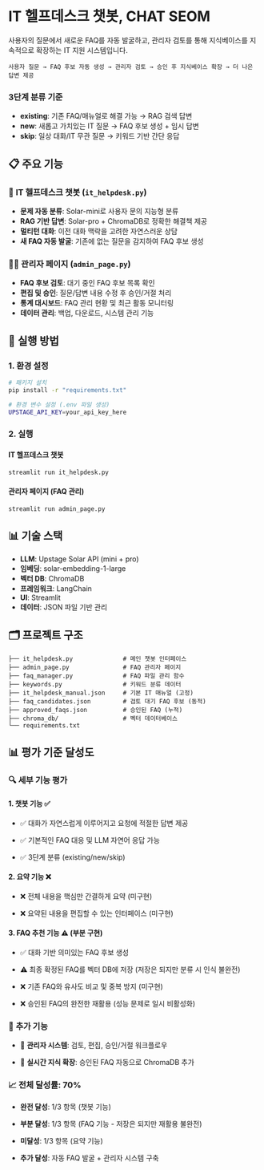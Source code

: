 # IT 헬프데스크 챗봇, CHAT SEOM

사용자의 질문에서 새로운 FAQ를 자동 발굴하고, 관리자 검토를 통해 지식베이스를 지속적으로 확장하는 IT 지원 시스템입니다.

```
사용자 질문 → FAQ 후보 자동 생성 → 관리자 검토 → 승인 후 지식베이스 확장 → 더 나은 답변 제공
```

### **3단계 분류 기준**
- **existing**: 기존 FAQ/매뉴얼로 해결 가능 → RAG 검색 답변
- **new**: 새롭고 가치있는 IT 질문 → FAQ 후보 생성 + 임시 답변
- **skip**: 일상 대화/IT 무관 질문 → 키워드 기반 간단 응답

## 📋 주요 기능

### 🤖 **IT 헬프데스크 챗봇** (`it_helpdesk.py`)
- **문제 자동 분류**: Solar-mini로 사용자 문의 지능형 분류
- **RAG 기반 답변**: Solar-pro + ChromaDB로 정확한 해결책 제공
- **멀티턴 대화**: 이전 대화 맥락을 고려한 자연스러운 상담
- **새 FAQ 자동 발굴**: 기존에 없는 질문을 감지하여 FAQ 후보 생성

### 👨‍💼 **관리자 페이지** (`admin_page.py`)
- **FAQ 후보 검토**: 대기 중인 FAQ 후보 목록 확인
- **편집 및 승인**: 질문/답변 내용 수정 후 승인/거절 처리
- **통계 대시보드**: FAQ 관리 현황 및 최근 활동 모니터링
- **데이터 관리**: 백업, 다운로드, 시스템 관리 기능


## 🚀 실행 방법

### 1. 환경 설정

```bash
# 패키지 설치
pip install -r "requirements.txt"

# 환경 변수 설정 (.env 파일 생성)
UPSTAGE_API_KEY=your_api_key_here
```

### 2. 실행

#### IT 헬프데스크 챗봇
```bash
streamlit run it_helpdesk.py
```

#### 관리자 페이지 (FAQ 관리)
```bash
streamlit run admin_page.py
```


## 📊 기술 스택

- **LLM**: Upstage Solar API (mini + pro)
- **임베딩**: solar-embedding-1-large
- **벡터 DB**: ChromaDB
- **프레임워크**: LangChain
- **UI**: Streamlit
- **데이터**: JSON 파일 기반 관리

## 🗂️ 프로젝트 구조

```
├── it_helpdesk.py              # 메인 챗봇 인터페이스
├── admin_page.py               # FAQ 관리자 페이지
├── faq_manager.py              # FAQ 파일 관리 함수
├── keywords.py                 # 키워드 분류 데이터
├── it_helpdesk_manual.json     # 기본 IT 매뉴얼 (고정)
├── faq_candidates.json         # 검토 대기 FAQ 후보 (동적)
├── approved_faqs.json          # 승인된 FAQ (누적)
├── chroma_db/                  # 벡터 데이터베이스
└── requirements.txt
```

## 📊 평가 기준 달성도

### 🔍 **세부 기능 평가**

#### **1. 챗봇 기능** ✅
- ✅ 대화가 자연스럽게 이루어지고 요청에 적절한 답변 제공
- ✅ 기본적인 FAQ 대응 및 LLM 자연어 응답 가능

- ✅ 3단계 분류 (existing/new/skip)

#### **2. 요약 기능** ❌
- ❌ 전체 내용을 핵심만 간결하게 요약 (미구현)

- ❌ 요약된 내용을 편집할 수 있는 인터페이스 (미구현)

#### **3. FAQ 추천 기능** ⚠️ (부분 구현)
- ✅ 대화 기반 의미있는 FAQ 후보 생성

- ⚠️ 최종 확정된 FAQ를 벡터 DB에 저장 (저장은 되지만 분류 시 인식 불완전)

- ❌ 기존 FAQ와 유사도 비교 및 중복 방지 (미구현)

- ❌ 승인된 FAQ의 완전한 재활용 (성능 문제로 일시 비활성화)

### 🚀 **추가 기능**
- 🤖 **관리자 시스템**: 검토, 편집, 승인/거절 워크플로우

- 🤖 **실시간 지식 확장**: 승인된 FAQ 자동으로 ChromaDB 추가

### 📈 **전체 달성률: 70%**
- **완전 달성**: 1/3 항목 (챗봇 기능)

- **부분 달성**: 1/3 항목 (FAQ 기능 - 저장은 되지만 재활용 불완전)

- **미달성**: 1/3 항목 (요약 기능)

- **추가 달성**: 자동 FAQ 발굴 + 관리자 시스템 구축